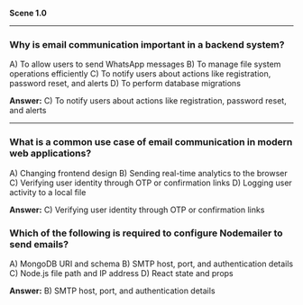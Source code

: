 **Scene 1.0**

---

### **Why is email communication important in a backend system?**

A) To allow users to send WhatsApp messages
B) To manage file system operations efficiently
C) To notify users about actions like registration, password reset, and alerts
D) To perform database migrations

**Answer:** C) To notify users about actions like registration, password reset, and alerts

---

### **What is a common use case of email communication in modern web applications?**

A) Changing frontend design
B) Sending real-time analytics to the browser
C) Verifying user identity through OTP or confirmation links
D) Logging user activity to a local file

**Answer:** C) Verifying user identity through OTP or confirmation links

### **Which of the following is required to configure Nodemailer to send emails?**

A) MongoDB URI and schema
B) SMTP host, port, and authentication details
C) Node.js file path and IP address
D) React state and props

**Answer:** B) SMTP host, port, and authentication details
